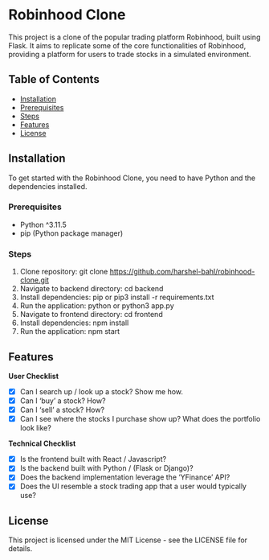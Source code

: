 # Robinhood Clone

This project is a clone of the popular trading platform Robinhood, built using Flask. It aims to replicate some of the core functionalities of Robinhood, providing a platform for users to trade stocks in a simulated environment.

## Table of Contents

- [Installation](#installation)
- [Prerequisites](#prerequisites)
- [Steps](#steps)
- [Features](#features)
- [License](#license)

## Installation

To get started with the Robinhood Clone, you need to have Python and the dependencies installed.

### Prerequisites

- Python ^3.11.5
- pip (Python package manager)

### Steps

1. Clone repository: git clone https://github.com/harshel-bahl/robinhood-clone.git
2. Navigate to backend directory: cd backend
3. Install dependencies: pip or pip3 install -r requirements.txt
4. Run the application: python or python3 app.py
5. Navigate to frontend directory: cd frontend
6. Install dependencies: npm install
7. Run the application: npm start

## Features

**User Checklist**

- [x]  Can I search up / look up a stock? Show me how.
- [x]  Can I ‘buy’ a stock? How?
- [x]  Can I ‘sell’ a stock? How?
- [x]  Can I see where the stocks I purchase show up? What does the portfolio look like?

**Technical Checklist**

- [x]  Is the frontend built with React / Javascript?
- [x]  Is the backend built with Python / (Flask or Django)?
- [x]  Does the backend implementation leverage the ‘YFinance’ API?
- [x]  Does the UI resemble a stock trading app that a user would typically use?

## License

This project is licensed under the MIT License - see the LICENSE file for details.